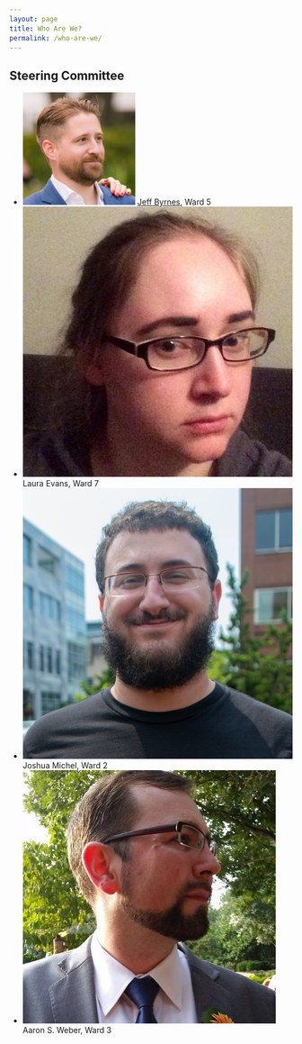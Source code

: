 ```yaml
---
layout: page
title: Who Are We?
permalink: /who-are-we/
---
```


## Steering Committee

- ![Headshot of Jeff Byrnes](/img/who-are-we/jeff-byrnes.jpg) [Jeff Byrnes](http://thejeffbyrnes.com/ "Jeff Byrnes"), Ward 5
- ![Headshot of Laura Evans](/img/who-are-we/laura-evans.jpg) Laura Evans, Ward 7
- ![Headshot of Joshua Michel](/img/who-are-we/joshua-michel.jpg) Joshua Michel, Ward 2
- ![Headshot of Aaron S. Weber](/img/who-are-we/aaron-s-weber.jpg) Aaron S. Weber, Ward 3
